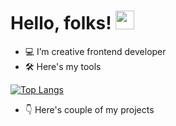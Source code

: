 # Hello, folks! <img src="https://raw.githubusercontent.com/MartinHeinz/MartinHeinz/master/wave.gif" width="30px">

- 💻 I’m creative frontend developer
- 🛠 Here's my tools

[![Top Langs](https://github-readme-stats.vercel.app/api/top-langs/?username=SamiSoikkeli&layout=compact&theme=dracula)](https://github.com/anuraghazra/github-readme-stats)

- 👇 Here's couple of my projects
